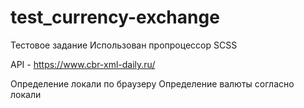 # test_currency-exchange

Тестовое задание 
Использован пропроцессор SCSS

API - https://www.cbr-xml-daily.ru/

Определение локали по браузеру
Определение валюты согласно локали
